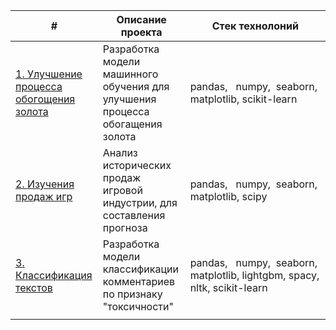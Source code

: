 

| #                                                                                                                                                | Описание проекта                                                              | Стек технолоний                                                            |
| ------------------------------------------------------------------------------------------------------------------------------------------------ | ----------------------------------------------------------------------------- | -------------------------------------------------------------------------- |
| [1. Улучшение процесса обогощения золота](https://github.com/Codarocker/portfolio/tree/main/Gold%20recovery) | Разработка модели машинного обучения для улучшения процесса обогащения золота | pandas,   numpy,  seaborn,  matplotlib, scikit-learn                       |
| [2. Изучения продаж игр](https://github.com/Codarocker/portfolio/tree/main/Games%20industry%20analisis)      | Анализ исторических продаж игровой индустрии, для составления прогноза        | pandas,   numpy,  seaborn,  matplotlib, scipy                              |
| [3. Классификация текстов](https://github.com/Codarocker/portfolio/tree/main/%D0%A1lassify%20text)           | Разработка модели классификации комментариев по признаку "токсичности"        | pandas,   numpy,  seaborn, matplotlib, lightgbm, spacy, nltk, scikit-learn |
|                                                                                                                                                  |                                                                               |                                                                            |
